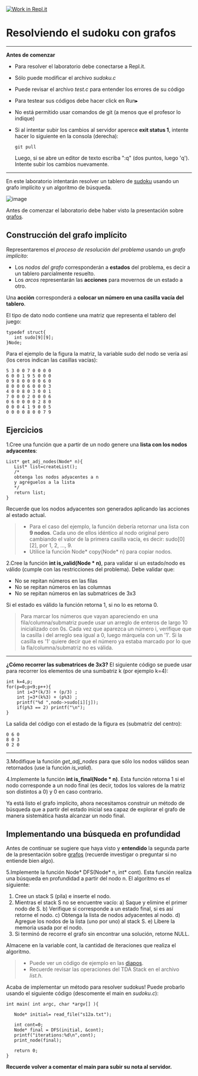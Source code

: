 [![Work in Repl.it](https://classroom.github.com/assets/work-in-replit-14baed9a392b3a25080506f3b7b6d57f295ec2978f6f33ec97e36a161684cbe9.svg)](https://classroom.github.com/online_ide?assignment_repo_id=3393188&assignment_repo_type=AssignmentRepo)

Resolviendo el sudoku con grafos
=====

---
**Antes de comenzar**

* Para resolver el laboratorio debe conectarse a Repl.it. 
* Sólo puede modificar el archivo *sudoku.c*
* Puede revisar el archivo *test.c* para entender los errores de su código
* Para testear sus códigos debe hacer click en Run▸
* No está permitido usar comandos de git (a menos que el profesor lo indique)
* Si al intentar subir los cambios al servidor aperece **exit status 1**, intente hacer lo siguiente en la consola (derecha):

      git pull
    Luego, si se abre un editor de texto escriba ":q" (dos puntos, luego 'q'). Intente subir los cambios nuevamente.
---

En este laboratorio intentarán resolver un tablero de [sudoku](https://www.sudoku-online.org/) usando un grafo implícito y un algoritmo de búsqueda.

![image](https://upload.wikimedia.org/wikipedia/commons/thumb/f/ff/Sudoku-by-L2G-20050714.svg/364px-Sudoku-by-L2G-20050714.svg.png)

Antes de comenzar el laboratorio debe haber visto la presentación sobre [grafos](https://docs.google.com/presentation/d/1Mqo51pc6knDje153O2eqYiS_tN8Nv6qDz4czjHp493s/edit#slide=id.g15c7a1a2a9_0_0).


Construcción del grafo implícito
----

Representaremos el *proceso de resolución del problema* usando un *grafo implícito*:
- Los *nodos del grafo* corresponderán a **estados** del problema, es decir a un tablero parcialmente resuelto.
- Los *arcos* representarán las **acciones** para movernos de un estado a otro.
  
Una **acción** corresponderá a **colocar un número en una casilla vacía del tablero**.

El tipo de dato nodo contiene una matriz que representa el tablero del juego:

    typedef struct{
       int sudo[9][9];
    }Node;

Para el ejemplo de la figura la matriz, la variable sudo del nodo se vería así (los ceros indican las casillas vacías):

    5 3 0 0 7 0 0 0 0 
    6 0 0 1 9 5 0 0 0
    0 9 8 0 0 0 0 6 0
    8 0 0 0 6 0 0 0 3 
    4 0 0 8 0 3 0 0 1
    7 0 0 0 2 0 0 0 6
    0 6 0 0 0 0 2 8 0
    0 0 0 4 1 9 0 0 5
    0 0 0 0 8 0 0 7 9

Ejercicios
--

1.Cree una función que a partir de un nodo genere una **lista con los nodos adyacentes**:

    List* get_adj_nodes(Node* n){
       List* list=createList();
       /* 
       obtenga los nodos adyacentes a n
       y agréguelos a la lista
       */
       return list;
    }

Recuerde que los nodos adyacentes son generados aplicando las acciones al estado actual.

> - Para el caso del ejemplo, la función debería retornar una lista con **9 nodos**. Cada uno de ellos idéntico al nodo original pero cambiando el valor de la primera casilla vacía, es decir: sudo[0][2], por 1, 2, ..., 9.
> - Utilice la función Node* copy(Node* n) para copiar nodos.

2.Cree la función **int is_valid(Node * n)**, para validar si un estado/nodo es válido (cumple con las restricciones del problema). Debe validar que:

- No se repitan números en las filas
- No se repitan números en las columnas
- No se repitan números en las submatrices de 3x3

Si el estado es válido la función retorna 1, si no lo es retorna 0.

> Para marcar los números que vayan apareciendo en una fila/columna/submatriz puede usar un arreglo de enteros de largo 10 inicializado con 0s. Cada vez que aparezca un número i, verifique que la casilla i del arreglo sea igual a 0, luego márquela con un '1'. Si la casilla es '1' quiere decir que el número ya estaba marcado por lo que la fla/columna/submatriz no es válida.

----
**¿Cómo recorrer las submatrices de 3x3?**
El siguiente código se puede usar para recorrer los elementos de una sumbatriz k (por ejemplo k=4):

    int k=4,p; 
    for(p=0;p<9;p++){
        int i=3*(k/3) + (p/3) ;
        int j=3*(k%3) + (p%3) ;
        printf("%d ",nodo->sudo[i][j]);
        if(p%3 == 2) printf("\n");
    }

La salida del código con el estado de la figura es (submatriz del centro):
    
    0 6 0
    8 0 3
    0 2 0

-----

3.Modifique la función *get_adj_nodes* para que sólo los nodos válidos sean retornados (use la función *is_valid*).


4.Implemente la función **int is_final(Node * n)**. Esta función retorna 1 si el nodo corresponde a un nodo final (es decir, todos los valores de la matriz son distintos a 0) y 0 en caso contrario.

Ya está listo el grafo implícito, ahora necesitamos construir un método de búsqueda que a partir del estado inicial sea capaz de explorar el grafo de manera sistemática hasta alcanzar un nodo final.

Implementando una búsqueda en profundidad
--

Antes de continuar se sugiere que haya visto y **entendido** la segunda parte de la presentación sobre [grafos](https://docs.google.com/presentation/d/1Mqo51pc6knDje153O2eqYiS_tN8Nv6qDz4czjHp493s/edit#slide=id.g1df2841e01_0_77) (recuerde investigar o preguntar si no entiende bien algo).

5.Implemente la función Node* DFS(Node* n, int* cont). Esta función realiza una búsqueda en profundidad a partir del nodo n. El algoritmo es el siguiente:

1. Cree un stack S (pila) e inserte el nodo.
2. Mientras el stack S no se encuentre vacío:
   a) Saque y elimine el primer nodo de S.
   b) Verifique si corresponde a un estado final, si es así retorne el nodo.
   c) Obtenga la lista de nodos adyacentes al nodo.
   d) Agregue los nodos de la lista (uno por uno) al stack S.
   e) Libere la memoria usada por el nodo.
3. Si terminó de recorre el grafo sin encontrar una solución, retorne NULL.

Almacene en la variable cont, la cantidad de iteraciones que realiza el algoritmo.

> - Puede ver un código de ejemplo en las [diapos](https://docs.google.com/presentation/d/1Mqo51pc6knDje153O2eqYiS_tN8Nv6qDz4czjHp493s/edit#slide=id.g27f9355a1a_0_13).
> - Recuerde revisar las operaciones del TDA Stack en el archivo *list.h*.

Acaba de implementar un método para resolver sudokus!
Puede probarlo usando el siguiente código (descomente el main en *sudoku.c*):

    int main( int argc, char *argv[] ){

       Node* initial= read_file("s12a.txt");

       int cont=0;
       Node* final = DFS(initial, &cont);
       printf("iterations:%d\n",cont);
       print_node(final);

       return 0;
    }

**Recuerde volver a comentar el main para subir su nota al servidor.**
